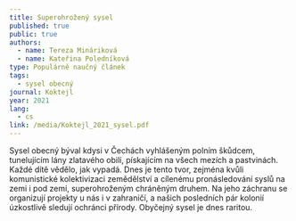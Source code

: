 ```yaml
---
title: Superohrožený sysel
published: true
public: true
authors:
  - name: Tereza Mináriková
  - name: Kateřina Poledníková
type: Populárně naučný článek
tags:
  - sysel obecný
journal: Koktejl
year: 2021
lang:
  - cs
link: /media/Koktejl_2021_sysel.pdf
---
```

Sysel obecný býval kdysi v Čechách vyhlášeným polním škůdcem, tunelujícím lány zlatavého obilí, pískajícím na všech mezích a pastvinách. Každé dítě vědělo, jak vypadá. Dnes je tento tvor, zejména kvůli komunistické kolektivizaci zemědělství a cílenému pronásledování syslů na zemi i pod zemí, superohroženým chráněným druhem. Na jeho záchranu se organizují projekty u nás i v zahraničí, a našich posledních pár kolonií úzkostlivě sledují ochránci přírody. Obyčejný sysel je dnes raritou.

